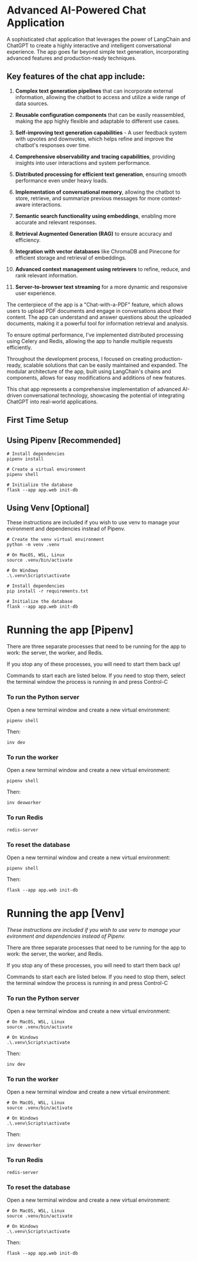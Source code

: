 # Advanced AI-Powered Chat Application

A sophisticated chat application that leverages the power of LangChain and ChatGPT to create a highly interactive and intelligent conversational experience. The app goes far beyond simple text generation, incorporating advanced features and production-ready techniques.

## Key features of the chat app include:

1. **Complex text generation pipelines** that can incorporate external information, allowing the chatbot to access and utilize a wide range of data sources.

2. **Reusable configuration components** that can be easily reassembled, making the app highly flexible and adaptable to different use cases.

3. **Self-improving text generation capabilities** - A user feedback system with upvotes and downvotes, which helps refine and improve the chatbot's responses over time.

4. **Comprehensive observability and tracing capabilities**, providing insights into user interactions and system performance.

5. **Distributed processing for efficient text generation**, ensuring smooth performance even under heavy loads.

6. **Implementation of conversational memory**, allowing the chatbot to store, retrieve, and summarize previous messages for more context-aware interactions.

7. **Semantic search functionality using embeddings**, enabling more accurate and relevant responses.

8. **Retrieval Augmented Generation (RAG)** to ensure accuracy and efficiency.

9. **Integration with vector databases** like ChromaDB and Pinecone for efficient storage and retrieval of embeddings.

10. **Advanced context management using retrievers** to refine, reduce, and rank relevant information.

11. **Server-to-browser text streaming** for a more dynamic and responsive user experience.

The centerpiece of the app is a "Chat-with-a-PDF" feature, which allows users to upload PDF documents and engage in conversations about their content. The app can understand and answer questions about the uploaded documents, making it a powerful tool for information retrieval and analysis.

To ensure optimal performance, I've implemented distributed processing using Celery and Redis, allowing the app to handle multiple requests efficiently.

Throughout the development process, I focused on creating production-ready, scalable solutions that can be easily maintained and expanded. The modular architecture of the app, built using LangChain's chains and components, allows for easy modifications and additions of new features.

This chat app represents a comprehensive implementation of advanced AI-driven conversational technology, showcasing the potential of integrating ChatGPT into real-world applications.

## First Time Setup

## Using Pipenv [Recommended]

```
# Install dependencies
pipenv install

# Create a virtual environment
pipenv shell

# Initialize the database
flask --app app.web init-db

```

## Using Venv [Optional]

These instructions are included if you wish to use venv to manage your evironment and dependencies instead of Pipenv.

```
# Create the venv virtual environment
python -m venv .venv

# On MacOS, WSL, Linux
source .venv/bin/activate

# On Windows
.\.venv\Scripts\activate

# Install dependencies
pip install -r requirements.txt

# Initialize the database
flask --app app.web init-db
```

# Running the app [Pipenv]

There are three separate processes that need to be running for the app to work: the server, the worker, and Redis.

If you stop any of these processes, you will need to start them back up!

Commands to start each are listed below. If you need to stop them, select the terminal window the process is running in and press Control-C

### To run the Python server

Open a new terminal window and create a new virtual environment:

```
pipenv shell
```

Then:

```
inv dev
```

### To run the worker

Open a new terminal window and create a new virtual environment:

```
pipenv shell
```

Then:

```
inv devworker
```

### To run Redis

```
redis-server
```

### To reset the database

Open a new terminal window and create a new virtual environment:

```
pipenv shell
```

Then:

```
flask --app app.web init-db
```

# Running the app [Venv]

_These instructions are included if you wish to use venv to manage your evironment and dependencies instead of Pipenv._

There are three separate processes that need to be running for the app to work: the server, the worker, and Redis.

If you stop any of these processes, you will need to start them back up!

Commands to start each are listed below. If you need to stop them, select the terminal window the process is running in and press Control-C

### To run the Python server

Open a new terminal window and create a new virtual environment:

```
# On MacOS, WSL, Linux
source .venv/bin/activate

# On Windows
.\.venv\Scripts\activate
```

Then:

```
inv dev
```

### To run the worker

Open a new terminal window and create a new virtual environment:

```
# On MacOS, WSL, Linux
source .venv/bin/activate

# On Windows
.\.venv\Scripts\activate
```

Then:

```
inv devworker
```

### To run Redis

```
redis-server
```

### To reset the database

Open a new terminal window and create a new virtual environment:

```
# On MacOS, WSL, Linux
source .venv/bin/activate

# On Windows
.\.venv\Scripts\activate
```

Then:

```
flask --app app.web init-db
```
